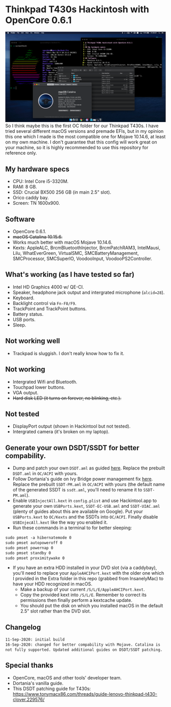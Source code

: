 # Thinkpad T430s Hackintosh with OpenCore 0.6.1
![](./Resources/cover.png)
So I think maybe this is the first OC folder for our Thinkpad T430s. I have tried several different macOS versions and premade EFIs, but in my opinion this one which I made is the most compatible one for Mojave 10.14.6, at least on my own machine.
I don't guarantee that this config will work great on your machine, so it is highly recommended to use this repository for reference only.
## My hardware specs
- CPU: Intel Core i5-3320M.
- RAM: 8 GB.
- SSD: Crucial BX500 256 GB (in main 2.5" slot).
- Orico caddy bay.
- Screen: TN 1600x900.
## Software
- OpenCore 0.6.1.
- ~~macOS Catalina 10.15.6.~~
- Works much better with macOS Mojave 10.14.6.
- Kexts: AppleALC, BrcmBluetoothInjector, BrcmPatchRAM3, IntelMausi, Lilu, WhatEverGreen, VirtualSMC, SMCBatteryManagement, SMCProcessor, SMCSuperIO, VoodooInput, VoodooPS2Controller. 
## What's working (as I have tested so far)
- Intel HD Graphics 4000 w/ QE-CI.
- Speaker, headphone jack output and intergrated microphone (``alcid=28``).
- Keyboard.
- Backlight control via ``Fn-F8/F9``.
- TrackPoint and TrackPoint buttons.
- Battery status.
- USB ports.
- Sleep.
## Not working well
- Trackpad is sluggish. I don't really know how to fix it.
## Not working
- Intergrated Wifi and Bluetooth.
- Touchpad lower buttons.
- VGA output.
- ~~Hard disk LED (it turns on forever, no blinking, etc.).~~
## Not tested
- DisplayPort output (shown in Hackintool but not tested).
- Intergrated camera (it's broken on my laptop).
## Generate your own DSDT/SSDT for better compability.
- Dump and patch your own ``DSDT.aml`` as guided [here](https://www.tonymacx86.com/threads/guide-lenovo-thinkpad-t430-clover.229576/). Replace the prebuilt ``DSDT.aml`` in ``OC/ACPI`` with yours.
- Follow Dortania's guide on Ivy Bridge power management fix [here](https://dortania.github.io/OpenCore-Post-Install/universal/pm.html#sandy-and-ivy-bridge-power-management). Replace the prebuilt ``SSDT-PM.aml`` in ``OC/ACPI`` with yours (the default name of the generated SSDT is ``ssdt.aml``, you'll need to rename it to ``SSDT-PM.aml``).
- Enable ``USBInjectAll.kext`` in ``config.plist`` and use Hackintool.app to generate your own ``USBPorts.kext``, ``SSDT-EC-USB.aml`` and ``SSDT-UIAC.aml`` (plenty of guides about this are available on Google). Put your ``USBPorts.kext`` to ``OC/Kexts`` and the SSDTs into ``OC/ACPI``. Finally disable ``USBInjecAll.kext`` like the way you enabled it.
- Run these commands in a terminal to for better sleeping:
```
sudo pmset -a hibernatemode 0
sudo pmset autopoweroff 0 
sudo pmset powernap 0 
sudo pmset standby 0
sudo pmset proximitywake 0
```
- If you have an extra HDD installed in your DVD slot (via a caddybay), you'll need to replace your ``AppleAHCIPort.kext`` with the older one which I provided in the Extra folder in this repo (grabbed from InsanelyMac) to have your HDD recognized in macOS.
  - Make a backup of your current ``/S/L/E/AppleAHCIPort.kext``.
  - Copy the provided kext into ``/S/L/E``. Remember to correct its permissions then finally perform a kextcache update.
  - You should put the disk on which you installed macOS in the default 2.5" slot rather than the DVD slot.
## Changelog
```
11-Sep-2020: initial build
16-Sep-2020: changed for better compability with Mojave. Catalina is not fully supported. Updated additional guides on DSDT/SSDT patching.
```
## Special thanks
- OpenCore, macOS and other tools' developer team.
- Dortania's vanilla guide.
- This DSDT patching guide for T430s: https://www.tonymacx86.com/threads/guide-lenovo-thinkpad-t430-clover.229576/

